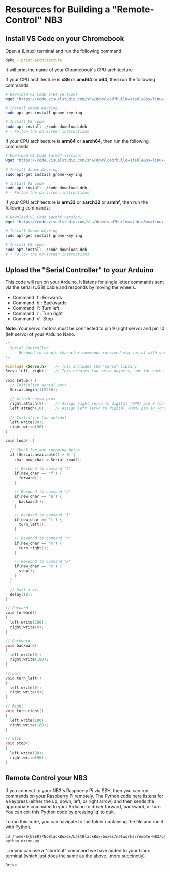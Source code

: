 # Resources for Building a "Remote-Control" NB3

## Install VS Code on your Chromebook
Open a (Linux) terminal and run the following command
```bash
dpkg --print-architecture
```
It will print the name of your Chromebook's CPU architecture

If your CPU architecture is **x86** or **amd64** or **x64**, then run the following commands:
```bash
# Download VS Code (x64 version)
wget "https://code.visualstudio.com/sha/download?build=stable&os=linux-deb-x64" -O "code-download.deb"

# Install Gnome Keyring
sudo apt-get install gnome-keyring

# Install VS code
sudo apt install ./code-download.deb
# - Follow the on-screen instructions
```

If your CPU architecture is **arm64** or **aarch64**, then run the following commands:
```bash
# Download VS Code (arm64 version)
wget "https://code.visualstudio.com/sha/download?build=stable&os=linux-deb-arm64" -O "code-download.deb"

# Install Gnome Keyring
sudo apt-get install gnome-keyring

# Install VS code
sudo apt install ./code-download.deb
# - Follow the on-screen instructions
```

If your CPU architecture is **arm32** or **aarch32** or **armhf**, then run the following commands:
```bash
# Download VS Code (armhf version)
wget "https://code.visualstudio.com/sha/download?build=stable&os=linux-deb-armhf" -O "code-download.deb"

# Install Gnome Keyring
sudo apt-get install gnome-keyring

# Install VS code
sudo apt install ./code-download.deb
# - Follow the on-screen instructions
```

## Upload the "Serial Controller" to your Arduino
This code will run on your Arduino. It listens for single letter commands sent via the serial (USB) cable and responds by moving the wheels.
- Command 'f': Forwards
- Command 'b': Backwards
- Command 'l': Turn left
- Command 'r': Turn right
- Command 'x': Stop

**Note**: Your servo motors must be connected to pin 9 (right servo) and pin 10 (left servo) of your Arduino Nano.

```c
/*
  Serial Controller
    - Respond to single character commands received via serial with servo motion
*/

#include <Servo.h>    // This includes the "servo" library
Servo left, right;    // This creates two servo objects, one for each motor

void setup() {
  // Initialize serial port
  Serial.begin(115200);

  // Attach servo pins
  right.attach(9);    // Assign right servo to digital (PWM) pin 9 (change according to your connection)
  left.attach(10);    // Assign left servo to digital (PWM) pin 10 (change according to your connection)

  // Initialize (no motion)
  left.write(90);
  right.write(90);
}

void loop() {
  
  // Check for any incoming bytes
  if (Serial.available() > 0) {
    char new_char = Serial.read();

    // Respond to command "f"
    if(new_char == 'f') {
      forward();
    }

    // Respond to command "b"
    if(new_char == 'b') {
      backward();
    }

    // Respond to command "l"
    if(new_char == 'l') {
      turn_left();
    }

    // Respond to command "r"
    if(new_char == 'r') {
      turn_right();
    }

    // Respond to command "x"
    if(new_char == 'x') {
      stop();
    }
  }

  // Wait a bit
  delay(10);
}

// Forward
void forward()
{
  left.write(180);
  right.write(0);
}

// Backward
void backward()
{
  left.write(0);
  right.write(180);
}

// Left
void turn_left()
{
  left.write(0);
  right.write(0);
}

// Right
void turn_right()
{
  left.write(180);
  right.write(180);
}

// Stop
void stop()
{
  left.write(90);
  right.write(90);
}
```

## Remote Control your NB3
If you connect to your NB3's Raspberry Pi via SSH, then you can run commands on your Raspberry Pi remotely. The Python code [here](/boxes/networks/remote-NB3/python/drive/drive.py) listens for a keypress (either the up, down, left, or right arrow) and then sends the appropriate command to your Arduino to driver forward, backward, or turn. You can exit this Python code by pressing 'q' to quit.

To run this code, you can navigate to the folder containing the file and run it with Python.
```bash
cd /home/${USER}/NoBlackBoxes/LastBlackBox/boxes/networks/remote-NB3/python/drive
python drive.py
```

...or you can use a "shortcut" command we have added to your Linux terminal (which just does the same as the above...more succinctly)
```bash
Drive
```
